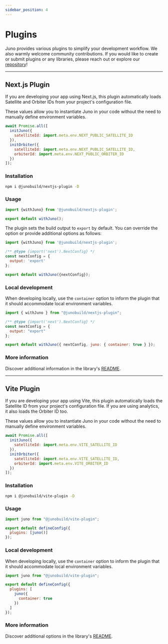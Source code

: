 ```yaml
---
sidebar_position: 4
---
```


# Plugins

Juno provides various plugins to simplify your development workflow. We also warmly welcome community contributions. If you would like to create or submit plugins or any libraries, please reach out or explore our [repository](https://github.com/junobuild/plugins)!

---

## Next.js Plugin

If you are developing your app using Next.js, this plugin automatically loads Satellite and Orbiter IDs from your project's configuration file.

These values allow you to instantiate Juno in your code without the need to manually define environment variables.

```javascript
await Promise.all([
  initJuno({
    satelliteId: import.meta.env.NEXT_PUBLIC_SATELLITE_ID
  }),
  initOrbiter({
    satelliteId: import.meta.env.NEXT_PUBLIC_SATELLITE_ID,
    orbiterId: import.meta.env.NEXT_PUBLIC_ORBITER_ID
  })
]);
```

### Installation

```bash
npm i @junobuild/nextjs-plugin -D
```

### Usage

```javascript
import {withJuno} from '@junobuild/nextjs-plugin';

export default withJuno();
```

The plugin sets the build output to `export` by default. You can override the option or provide additional options as follows:

```javascript
import {withJuno} from '@junobuild/nextjs-plugin';

/** @type {import('next').NextConfig} */
const nextConfig = {
  output: 'export'
};

export default withJuno({nextConfig});
```

### Local development

When developing locally, use the `container` option to inform the plugin that it should accommodate local environment variables.

```javascript title="next.config.mjs"
import { withJuno } from "@junobuild/nextjs-plugin";

/** @type {import('next').NextConfig} */
const nextConfig = {
  output: "export"
};

export default withJuno({ nextConfig, juno: { container: true } });
```

### More information

Discover additional information in the library's [README](https://github.com/junobuild/plugins/tree/main/plugins/nextjs-plugin).

---

## Vite Plugin

If you are developing your app using Vite, this plugin automatically loads the Satellite ID from your project's configuration file. If you are using analytics, it also loads the Orbiter ID too.

These values allow you to instantiate Juno in your code without the need to manually define environment variables.

```javascript
await Promise.all([
  initJuno({
    satelliteId: import.meta.env.VITE_SATELLITE_ID
  }),
  initOrbiter({
    satelliteId: import.meta.env.VITE_SATELLITE_ID,
    orbiterId: import.meta.env.VITE_ORBITER_ID
  })
]);
```

### Installation

```bash
npm i @junobuild/vite-plugin -D
```

### Usage

```javascript title="vite.config.js"
import juno from "@junobuild/vite-plugin";

export default defineConfig({
  plugins: [juno()]
});
```

### Local development

When developing locally, use the `container` option to inform the plugin that it should accommodate local environment variables.

```javascript title="vite.config.js"
import juno from "@junobuild/vite-plugin";

export default defineConfig({
  plugins: [
    juno({
      container: true
    })
  ]
});
```

### More information

Discover additional options in the library's [README](https://github.com/junobuild/plugins/tree/main/plugins/vite-plugin).
